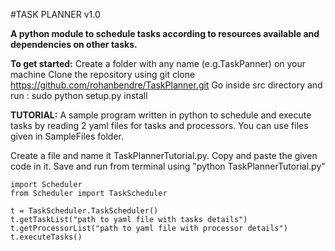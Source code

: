 #TASK PLANNER v1.0

**A python module to schedule tasks according to resources available and dependencies on other tasks.**

**To get started:**
Create a folder with any name (e.g.TaskPanner) on your machine
Clone the repository using git clone https://github.com/rohanbendre/TaskPlanner.git
Go inside src directory and run : sudo python setup.py install

**TUTORIAL:**
A sample program written in python to schedule and execute tasks by reading 2 yaml files for tasks and processors. You can use files given in SampleFiles folder. 

Create a file and name it TaskPlannerTutorial.py. Copy and paste the given code in it. Save and run from terminal using "python 
TaskPlannerTutorial.py"

```
import Scheduler
from Scheduler import TaskScheduler

t = TaskScheduler.TaskScheduler()
t.getTaskList("path to yaml file with tasks details")
t.getProcessorList("path to yaml file with processor details")
t.executeTasks()
```